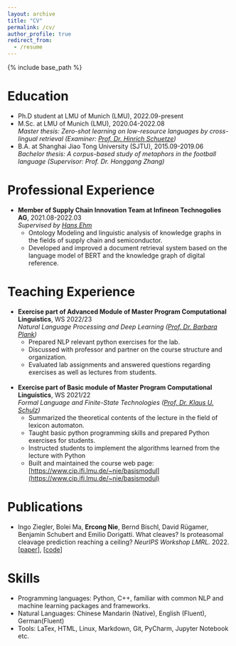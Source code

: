 ```yaml
---
layout: archive
title: "CV"
permalink: /cv/
author_profile: true
redirect_from:
  - /resume
---
```


{% include base_path %}

Education
======
* Ph.D student at LMU of Munich (LMU), 2022.09-present
* M.Sc. at LMU of Munich (LMU), 2020.04-2022.08  
  *Master thesis: Zero-shot learning on low-resource languages by cross-lingual retrieval (Examiner: [Prof. Dr. Hinrich Schuetze](https://www.cis.uni-muenchen.de/schuetze/))*
* B.A. at Shanghai Jiao Tong University (SJTU), 2015.09-2019.06  
  *Bachelor thesis: A corpus-based study of metaphors in the football language (Supervisor: Prof. Dr. Honggang Zhang)*

Professional Experience
======
* **Member of Supply Chain Innovation Team at Infineon Technogolies AG**, 2021.08-2022.03  
  *Supervised by [Hans Ehm](https://www.linkedin.com/in/hans-ehm-0548151b/?originalSubdomain=de)* 
  * Ontology Modeling and linguistic analysis of knowledge graphs in the fields of supply chain and semiconductor.
  * Developed and improved a document retrieval system based on the language model of BERT and the knowledge graph of
  digital reference.

Teaching Experience
=====
* **Exercise part of Advanced Module of Master Program Computational Linguistics**, WS 2022/23  
  *Natural Language Processing and Deep Learning ([Prof. Dr. Barbara Plank](https://bplank.github.io/))*
  * Prepared NLP relevant python exercises for the lab.
  * Discussed with professor and partner on the course structure and organization.
  * Evaluated lab assignments and answered questions regarding exercises as well as lectures from students.
<br><br>
* **Exercise part of Basic module of Master Program Computational Linguistics**, WS 2021/22  
  *Formal Language and Finite-State Technologies ([Prof. Dr. Klaus U. Schulz](https://www.cis.uni-muenchen.de/people/schulz.html))*
  * Summarized the theoretical contents of the lecture in the field of lexicon automaton.
  * Taught basic python programming skills and prepared Python exercises for students.
  * Instructed students to implement the algorithms learned from the lecture with Python
  * Built and maintained the course web page: [https://www.cip.ifi.lmu.de/~nie/basismodul](https://www.cip.ifi.lmu.de/~nie/basismodul)

# Publications
  * Ingo Ziegler, Bolei Ma, **Ercong Nie**, Bernd Bischl, David Rügamer, Benjamin Schubert and Emilio Dorigatti.
    What cleaves? Is proteasomal cleavage prediction reaching a ceiling? *NeurIPS Workshop LMRL.* 2022. 
[[paper](https://arxiv.org/pdf/2210.12991.pdf)], 
[[code](https://github.com/ziegler-ingo/cleavage_prediction)]

[//]: # (=====)

[//]: # (* )
  
Skills
======
* Programming languages: Python, C++, familiar with common NLP and machine learning packages and frameworks.
* Natural Languages: Chinese Mandarin (Native), English (Fluent), German(Fluent)
* Tools: LaTex, HTML, Linux, Markdown, Git, PyCharm, Jupyter Notebook etc.

  
[//]: # (Talks)

[//]: # (======)

